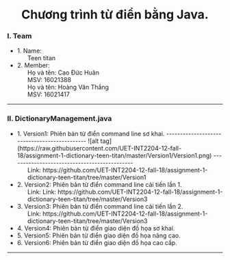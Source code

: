 <h1 align="center"> Chương trình từ điển bằng Java. </h1>
<h3>I. Team<br></h3>
<ul>
	<li>
		1. Name:
		<ol>
			Teen titan
		</ol>
  	</li>
	<li>
		2. Member:
		<ol>
			Họ và tên: Cao Đức Huân <br>
			MSV: 16021388 <br>
			Họ và tên: Hoàng Văn Thắng<br>
			MSV: 16021417 <br>
		</ol>
  	</li>
</ul> <hr>
<h3>II. DictionaryManagement.java<br></h3>
<ul>
  	<li>
		1. Version1: Phiên bản từ điển command line sơ khai.
		--------------------------------------------- ![alt tag](https://raw.githubusercontent.com/UET-INT2204-12-fall-18/assignment-1-dictionary-teen-titan/master/Version1/Version1.png) ---------------------------------------------
		<ol>
			Link: https://github.com/UET-INT2204-12-fall-18/assignment-1-dictionary-teen-titan/tree/master/Version1
		</ol>
  	</li>
	<li>
		2. Version2: Phiên bản từ điển command line cải tiến lần 1.
		<ol>
			Link: Link: https://github.com/UET-INT2204-12-fall-18/assignment-1-dictionary-teen-titan/tree/master/Version3
		</ol>
  	</li>
	<li>
		3. Version3: Phiên bản từ điển command line cải tiến lần 2.
		<ol>
			Link: https://github.com/UET-INT2204-12-fall-18/assignment-1-dictionary-teen-titan/tree/master/Version3
		</ol>
  	</li>
	<li>
		4. Version4: Phiên bản từ điển giao diện đồ họa sơ khai. <br>
  	</li>
	<li>
		5. Version5: Phiên bản từ điển giao diện đồ họa nâng cao. <br>
  	</li>
	<li>
		6. Version6: Phiên bản từ điển giao diện đồ họa cao cấp. <br>
  	</li>
</ul> <hr>
